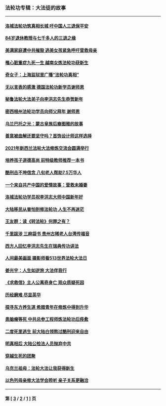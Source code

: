 ### 法轮功专辑：大法徒的故事
---
#### [洛城法轮功筑真相长城 吁中国人三退保平安](../../pages/nf1147481/n13892471.md?01230430) 
#### [84岁退休教授与七千多人的三退之缘](../../pages/nf1147481/n13796650.md?01230430) 
#### [美满家庭遭中共摧毁 逃美女孩紧急呼吁营救母亲](../../pages/nf1147481/n13792859.md?01230430) 
#### [罹心脏重症九死一生 越南女炼法轮功获新生](../../pages/nf1147481/n13732766.md?01230430) 
#### [奇女子：上海监狱里广播“法轮功真相”](../../pages/nf1147481/n13726443.md?01230430) 
#### [无以言表的感激 德国法轮功新学员谢师恩](../../pages/nf1147481/n13543790.md?01230430) 
#### [秘鲁法轮大法弟子向李洪志先生恭贺新年](../../pages/nf1147481/n13540182.md?01230430) 
#### [密西根州法轮功学员向师父拜年 谢师恩](../../pages/nf1147481/n13538183.md?01230430) 
#### [乌兰巴托之光：蒙古皇族后裔图雅的故事](../../pages/nf1147481/n13155759.md?01230430) 
#### [善意被曲解还要坚守吗？首饰设计师这样选择](../../pages/nf1147481/n13077575.md?01230430) 
#### [2021年新西兰法轮大法修炼交流会圆满举行](../../pages/nf1147481/n13033149.md?01230430) 
#### [培养孩子道德高尚 前特级教师推荐一本书](../../pages/nf1147481/n12938640.md?01230430) 
#### [酷刑击不垮信念 八旬老人帮助7.5万华人](../../pages/nf1147481/n12880712.md?01230430) 
#### [一个来自共产中国的爱情故事：营救未婚妻](../../pages/nf1147481/n12778386.md?01230430) 
#### [洛城法轮功学员祝李洪志大师中国新年好](../../pages/nf1147481/n12724685.md?01230430) 
#### [大陆移民从害怕到修法轮功 人生不再迷茫](../../pages/nf1147481/n12414325.md?01230430) 
#### [王友群：读《转法轮》何罪之有？](../../pages/nf1147481/n12408647.md?01230430) 
#### [千里跋涉 三麻袋书 贵州古稀老人台湾传福音](../../pages/nf1147481/n12198750.md?01230430) 
#### [西方人回忆李洪志先生在瑞典传功讲法](../../pages/nf1147481/n12099607.md?01230430) 
#### [人间最美画面 摄影师看513世界法轮大法日](../../pages/nf1147481/n12094118.md?01230430) 
#### [姜光宇：人生如逆旅 大法伴我行](../../pages/nf1147481/n12088664.md?01230430) 
#### [《求救信》主人公离奇身亡 观众质疑死因](../../pages/nf1147481/n11845215.md?01230430) 
#### [历经磨难 尽显英华](../../pages/nf1147481/n11723297.md?01230430) 
#### [探寻东方养生道 希腊青年在修炼中得到升华](../../pages/nf1147481/n11494502.md?01230430) 
#### [患脑瘤等死 中共总参工程师炼法轮功后痊愈](../../pages/nf1147481/n11466682.md?01230430) 
#### [二度死里逃生 前大陆白领熬过酷刑迎来自由](../../pages/nf1147481/n11368594.md?01230430) 
#### [明真相后 大陆公检法人员抛弃中共](../../pages/nf1147481/n11358618.md?01230430) 
#### [穿越生死的团聚](../../pages/nf1147481/n11258922.md?01230430) 
#### [乌克兰祖母：法轮大法让我获得新生](../../pages/nf1147481/n11269457.md?01230430) 
#### [以色列母亲修大法学会聆听 亲子关系更融洽](../../pages/nf1147481/n11268195.md?01230430) 

---
#### 第 [ [3](./3.md?01230430) / [2](./2.md?01230430) / [1](./1.md?01230430) ] 页
